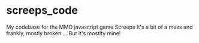 # screeps_code
My codebase for the MMO javascript game Screeps
It's a bit of a mess and frankly, mostly broken ...
But it's mostlty mine!
